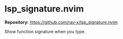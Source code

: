 # lsp_signature.nvim

**Repository:** <https://github.com/ray-x/lsp_signature.nvim>

Show function signature when you type.
